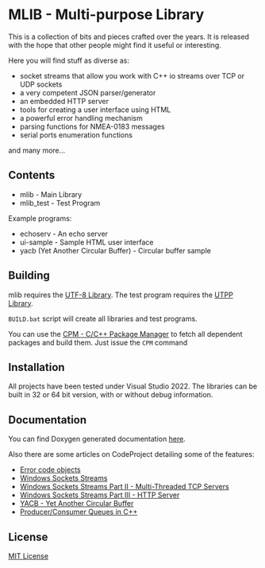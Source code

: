 # MLIB - Multi-purpose Library #
This is a collection of bits and pieces crafted over the years. It is released
with the hope that other people might find it useful or interesting.

Here you will find stuff as diverse as:
- socket streams that allow you work with C++ io streams over TCP or UDP sockets
- a very competent JSON parser/generator
- an embedded HTTP server
- tools for creating a user interface using HTML
- a powerful error handling mechanism
- parsing functions for NMEA-0183 messages
- serial ports enumeration functions

and many more...

## Contents ##
 - mlib - Main Library
 - mlib_test - Test Program
  
  Example programs:
  - echoserv - An echo server
  - ui-sample - Sample HTML user interface
  - yacb (Yet Another Circular Buffer) - Circular buffer sample

## Building ##
mlib requires the [UTF-8 Library](https://github.com/neacsum/utf8). The test
program requires the [UTPP Library](https://github.com/neacsum/utpp).

`BUILD.bat` script will create all libraries and test programs.

You can use the [CPM - C/C++ Package Manager](https://github.com/neacsum/cpm) to fetch all dependent packages and build them. Just issue the `CPM` command

## Installation ##
All projects have been tested under Visual Studio 2022. The libraries can be 
built in 32 or 64 bit version, with or without debug information.

## Documentation ##
You can find Doxygen generated documentation [here](https://neacsum.github.io/mlib/html/index.html).

Also there are some articles on CodeProject detailing some of the features:
 - [Error code objects](https://www.codeproject.com/Articles/5251693/Cplusplus-Error-Handling-with-Error-Code-Objects)
 - [Windows Sockets Streams](https://www.codeproject.com/Articles/5252621/Windows-Sockets-Streams)
 - [Windows Sockets Streams Part II - Multi-Threaded TCP Servers](https://www.codeproject.com/Articles/5270886/Windows-Sockets-Streams-Part-II-Multi-Threaded-TCP)
 - [Windows Sockets Streams Part III - HTTP Server](https://www.codeproject.com/Articles/5272994/Windows-Sockets-Streams-Part-III-HTTP-Server)
 - [YACB - Yet Another Circular Buffer](https://www.codeproject.com/Articles/5292326/YACB-Yet-Another-Circular-Buffer)
 - [Producer/Consumer Queues in C++](https://www.codeproject.com/Articles/5281878/Producer-Consumer-Queues-in-Cplusplus)

## License ##
[MIT License](https://github.com/neacsum/mlib/blob/master/LICENSE)
